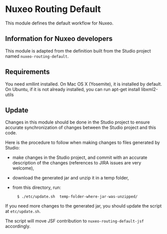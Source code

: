 Nuxeo Routing Default
=====================

This module defines the default workflow for Nuxeo.

## Information for Nuxeo developers

This module is adapted from the definition built from the Studio project named `nuxeo-routing-default`.

## Requirements

You need xmllint installed.
On Mac OS X (Yosemite), it is installed by default.
On Ubuntu, if it is not already installed, you can run apt-get install libxml2-utils

## Update

Changes in this module should be done in the Studio project to ensure
accurate synchronization of changes between the Studio project and
this code.

Here is the procedure to follow when making changes to files generated
by Studio:

- make changes in the Studio project, and commit with an accurate
  description of the changes (references to JIRA issues are very welcome),
- download the generated jar and unzip it in a temp folder,
- from this directory, run:

        $ ./etc/update.sh  temp-folder-where-jar-was-unzipped/

If you need more changes to the generated jar, you should update the
script at `etc/update.sh`.

The script will move JSF contribution to `nuxeo-routing-default-jsf` accordingly.
